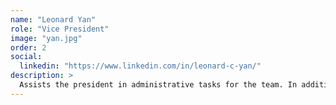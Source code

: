 ```yaml
---
name: "Leonard Yan"
role: "Vice President"
image: "yan.jpg"
order: 2
social:
  linkedin: "https://www.linkedin.com/in/leonard-c-yan/" 
description: >
  Assists the president in administrative tasks for the team. In addition, leads development of the drop system.
---
```

